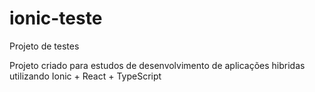 # ionic-teste
Projeto de testes

Projeto criado para estudos de desenvolvimento de aplicações hibridas utilizando Ionic + React + TypeScript
